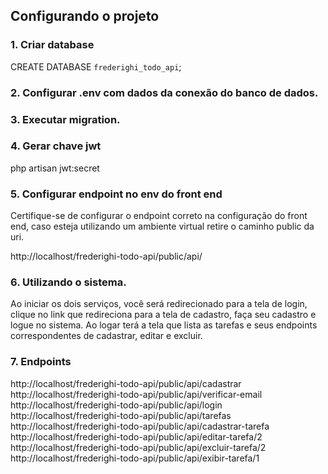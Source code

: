 ## Configurando o projeto

### 1. Criar database
CREATE DATABASE `frederighi_todo_api`;


### 2. Configurar .env com dados da conexão do banco de dados.

### 3. Executar migration.

### 4. Gerar chave jwt
php artisan jwt:secret

### 5. Configurar endpoint no env do front end
Certifique-se de configurar o endpoint correto na configuração do front end, caso esteja utilizando um ambiente virtual
retire o caminho public da uri.

http://localhost/frederighi-todo-api/public/api/

### 6. Utilizando o sistema.
Ao iniciar os dois serviços, você será redirecionado para a tela de login,
clique no link que redireciona para a tela de cadastro, faça seu cadastro e logue no sistema.
Ao logar terá a tela que lista as tarefas e seus endpoints correspondentes de cadastrar, editar e excluir.

### 7. Endpoints
http://localhost/frederighi-todo-api/public/api/cadastrar \
http://localhost/frederighi-todo-api/public/api/verificar-email \
http://localhost/frederighi-todo-api/public/api/login \
http://localhost/frederighi-todo-api/public/api/tarefas \
http://localhost/frederighi-todo-api/public/api/cadastrar-tarefa \
http://localhost/frederighi-todo-api/public/api/editar-tarefa/2 \
http://localhost/frederighi-todo-api/public/api/excluir-tarefa/2 \
http://localhost/frederighi-todo-api/public/api/exibir-tarefa/1
